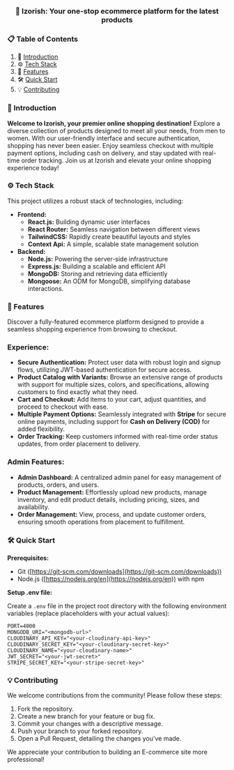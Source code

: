 <h3 align="center">🚀 Izorish: Your one-stop ecommerce platform for the latest products</h2>

### 📋 <a name="table">Table of Contents</a>

1. 🤖 [Introduction](#introduction)
2. ⚙️ [Tech Stack](#tech-stack)
3. 🔋 [Features](#features)
4. 🛠️ [Quick Start](#quick-start)
5. 💡 [Contributing](#contributing)

### <a name="introduction">🤖 Introduction</a>

**Welcome to Izorish, your premier online shopping destination!** Explore a diverse collection of products designed to meet all your needs, from men to women. With our user-friendly interface and secure authentication, shopping has never been easier. Enjoy seamless checkout with multiple payment options, including cash on delivery, and stay updated with real-time order tracking. Join us at Izorish and elevate your online shopping experience today!

### <a name="tech-stack">⚙️ Tech Stack</a>

This project utilizes a robust stack of technologies, including:

- **Frontend:**
  - **React.js:** Building dynamic user interfaces
  - **React Router:** Seamless navigation between different views
  - **TailwindCSS:** Rapidly create beautiful layouts and styles
  - **Context Api:** A simple, scalable state management solution
- **Backend:**
  - **Node.js:** Powering the server-side infrastructure
  - **Express.js:** Building a scalable and efficient API
  - **MongoDB:** Storing and retrieving data efficiently
  - **Mongoose:** An ODM for MongoDB, simplifying database interactions.

### <a name="features">🔋 Features</a>

Discover a fully-featured ecommerce platform designed to provide a seamless shopping experience from browsing to checkout.

### Experience:

- **Secure Authentication:** Protect user data with robust login and signup flows, utilizing JWT-based authentication for secure access.
- **Product Catalog with Variants:** Browse an extensive range of products with support for multiple sizes, colors, and specifications, allowing customers to find exactly what they need.
- **Cart and Checkout:** Add items to your cart, adjust quantities, and proceed to checkout with ease.
- **Multiple Payment Options:** Seamlessly integrated with **Stripe** for secure online payments, including support for **Cash on Delivery (COD)** for added flexibility.
- **Order Tracking:** Keep customers informed with real-time order status updates, from order placement to delivery.

### Admin Features:

- **Admin Dashboard:** A centralized admin panel for easy management of products, orders, and users.
- **Product Management:** Effortlessly upload new products, manage inventory, and edit product details, including pricing, sizes, and availability.
- **Order Management:** View, process, and update customer orders, ensuring smooth operations from placement to fulfillment.

### <a name="quick-start">🛠️ Quick Start</a>

**Prerequisites:**

- Git ([https://git-scm.com/downloads](https://git-scm.com/downloads))
- Node.js ([https://nodejs.org/en](https://nodejs.org/en)) with npm

**Setup .env file:**

Create a `.env` file in the project root directory with the following environment variables (replace placeholders with your actual values):

```
PORT=4000
MONGODB_URI="<mongodb-url>"
CLOUDINARY_API_KEY="<your-cloudinary-api-key>"
CLOUDINARY_SECRET_KEY="<your-cloudinary-secret-key>"
CLOUDINARY_NAME="<your-cloudinary-name>"
JWT_SECRET="<your-jwt-secret>"
STRIPE_SECRET_KEY="<your-stripe-secret-key>"
```

### <a name="contributing">💡 Contributing</a>

We welcome contributions from the community! Please follow these steps:

1. Fork the repository.
2. Create a new branch for your feature or bug fix.
3. Commit your changes with a descriptive message.
4. Push your branch to your forked repository.
5. Open a Pull Request, detailing the changes you've made.

We appreciate your contribution to building an E-commerce site more professional!
